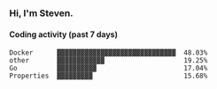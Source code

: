 ### Hi, I'm Steven.

#### Coding activity (past 7 days)
```
Docker      ▓▓▓▓▓▓▓▓▓▓▓▓▓▓▓▓▓▓▓▓▓▓▓▓▓▓▓▓▓▓  48.03%
other       ▓▓▓▓▓▓▓▓▓▓▓▓                    19.25%
Go          ▓▓▓▓▓▓▓▓▓▓                      17.04%
Properties  ▓▓▓▓▓▓▓▓▓                       15.68%
```
